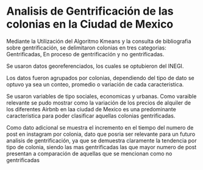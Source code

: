 # Analisis de Gentrificación de las colonias en la Ciudad de Mexico 

<!-- #region -->
Mediante la Utilización del Algoritmo Kmeans y la consulta de bibliografia sobre gentrificación, se delimitaron colonias en tres categorias: Gentrificadas, En proceso de gentrificación y no gentrificadas.

Se usaron datos georeferenciados, los cuales se optubieron del INEGI.

Los datos fueron agrupados por colonias, dependiendo del tipo de dato se optuvo ya sea un conteo, promedio o variación de cada caracteristica.

Se usaron variables de tipo sociales, economicas y urbanas. Como varaible relevante se pudo mostrar como la variación de los precios de alquiler de los diferentes Airbnb en laa ciudad de Mexico es una predominante caracteristica para poder clasificar aquellas colonias gentrificadas.


Como dato adicional se muestra el incremento en el tiempo del numero de post en instagram por colonia, dato que posria ser relevante para un futuro analisis de gentrificación, ya que se demuestra claramente la tendencia por tipo de colonia, siendo las mas gentrificadas las que mayor numero de post presentan a comparación de aquellas que se mencionan como no gentrificadas
<!-- #endregion -->
